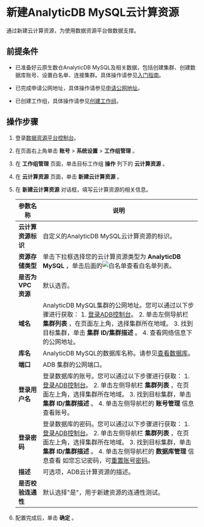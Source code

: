 新建AnalyticDB MySQL云计算资源 
============================================

通过新建云计算资源，为使用数据资源平台做数据支撑。

前提条件 
-------------------------

* 已准备好云原生数仓AnalyticDB MySQL及相关数据，包括创建集群、创建数据库账号、设置白名单、连接集群。具体操作请参见[入门指南](https://help.aliyun.com/document_detail/196896.html?spm=a2c4g.11186623.3.3.52614ecbhsYmHV)。

  

* 已完成申请公网地址，具体操作请参见[申请公网地址](https://help.aliyun.com/document_detail/122252.html?spm=a2c4g.11186623.6.598.1ee62206qajuIF)。

  

* 已创建工作组，具体操作请参见[创建工作组](/cn.zh-CN/用户指南/系统设置/工作组管理/创建工作组.md)。

  




操作步骤
----

1. 登录[数据资源平台控制台](https://dataq.console.aliyun.com)。

   

2. 在页面右上角单击 **账号** \> **系统设置** \> **工作组管理** 。

   

3. 在 **工作组管理** 页面，单击目标工作组 **操作** 列下的 **云计算资源** 。

   

4. 在 **云计算资源** 页面，单击 **新建云计算资源** 。

   

5. 在 **新建云计算资源** 对话框，填写云计算资源的相关信息。

   

   |     参数名称     |                                                                                                                                                                                                                                                                 说明                                                                                                                                                                                                                                                                 |
   |--------------|------------------------------------------------------------------------------------------------------------------------------------------------------------------------------------------------------------------------------------------------------------------------------------------------------------------------------------------------------------------------------------------------------------------------------------------------------------------------------------------------------------------------------------|
   | **云计算资源标识**  | 自定义的AnalyticDB MySQL云计算资源的标识。                                                                                                                                                                                                                                                                                                                                                                                                                                                                                                      |
   | **资源存储类型**   | 单击下拉框选择您的云计算资源类型为 **AnalyticDB MySQL** ，单击后面的![白名单](https://static-aliyun-doc.oss-accelerate.aliyuncs.com/assets/img/zh-CN/2847900161/p211240.png)查看白名单列表。                                                                                                                                                                                                                                                                                                                                                                         |
   | **是否为VPC资源** | 默认选否。                                                                                                                                                                                                                                                                                                                                                                                                                                                                                                                              |
   | **域名**       | AnalyticDB MySQL集群的公网地址。您可以通过以下步骤进行获取：  1. [登录ADB控制台](https://ads.console.aliyun.com/)。   2. 单击左侧导航栏 **集群列表** ，在页面左上角，选择集群所在地域。   3. 找到目标集群，单击 **集群 ID/集群描述** 。   4. 查看网络信息下的公网地址。                                                                                                                                         |
   | **库名**       | AnalyticDB MySQL的数据库名称。请参见[查看数据库](https://help.aliyun.com/document_detail/135654.html?spm=a2c4g.11186623.6.593.2cc77c78SkD6HO)。                                                                                                                                                                                                                                                                                                                                                                                 |
   | **端口**       | ADB 集群的公网端口。                                                                                                                                                                                                                                                                                                                                                                                                                                                                                                                       |
   | **登录用户名**    | 登录数据库的账号。您可以通过以下步骤进行获取：  1. [登录ADB控制台](https://ads.console.aliyun.com/)。   2. 单击左侧导航栏 **集群列表** ，在页面左上角，选择集群所在地域。   3. 找到目标集群，单击 **集群 ID/集群描述** 。   4. 单击左侧导航栏的 **账号管理** 信息查看账号。                                                                                                                                    |
   | **登录密码**     | 登录数据库的密码。您可以通过以下步骤进行获取：  1. [登录ADB控制台](https://ads.console.aliyun.com/)。   2. 单击左侧导航栏 **集群列表** ，在页面左上角，选择集群所在地域。   3. 找到目标集群，单击 **集群 ID/集群描述** 。   4. 单击左侧导航栏的 **数据库管理** 信息查看    如您忘记密码，可[重置账号密码](https://help.aliyun.com/document_detail/122659.html?spm=a2c4g.11174283.6.661.1e289abd3wqx7d)。 |
   | **描述**       | 可选项，ADB云计算资源的描述。                                                                                                                                                                                                                                                                                                                                                                                                                                                                                                                   |
   | **是否校验连通性**  | 默认选择"是"，用于新建资源的连通性测试。                                                                                                                                                                                                                                                                                                                                                                                                                                                                                                              |

   

6. 配置完成后，单击 **确定** 。

   



